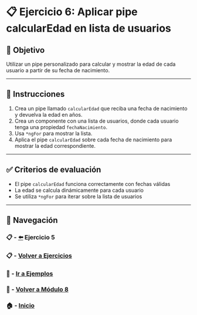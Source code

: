 # 📋 Ejercicio 6: Aplicar pipe calcularEdad en lista de usuarios

## 🎯 Objetivo
Utilizar un pipe personalizado para calcular y mostrar la edad de cada usuario a partir de su fecha de nacimiento.

---

## 📝 Instrucciones

1. Crea un pipe llamado `calcularEdad` que reciba una fecha de nacimiento y devuelva la edad en años.
2. Crea un componente con una lista de usuarios, donde cada usuario tenga una propiedad `fechaNacimiento`.
3. Usa `*ngFor` para mostrar la lista.
4. Aplica el pipe `calcularEdad` sobre cada fecha de nacimiento para mostrar la edad correspondiente.

---

## ✅ Criterios de evaluación

- El pipe `calcularEdad` funciona correctamente con fechas válidas
- La edad se calcula dinámicamente para cada usuario
- Se utiliza `*ngFor` para iterar sobre la lista de usuarios

---

## 🔁 Navegación

### 📋 - [⬅️](./Ejercicio_5.md) Ejercicio 5 

### 📋 - [Volver a Ejercicios](../README.md)

### 🧪 - [Ir a Ejemplos](../../Ejemplos/README.md)

### 📘 - [Volver a Módulo 8](../../Modulo_8.md)

### 🏠 - [Inicio](../../../README.md)

